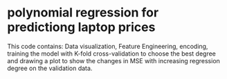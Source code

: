  # polynomial regression for predictiong laptop prices
This code contains: Data visualization, Feature Engineering, encoding, training the model with K-fold cross-validation to choose the best degree and drawing a plot to show 
the changes in MSE with increasing regression degree on the validation data.
